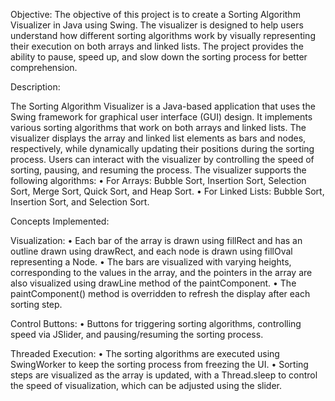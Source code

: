 Objective:
The objective of this project is to create a Sorting Algorithm Visualizer in Java using Swing. The visualizer is designed to help users understand how different sorting algorithms work by visually representing their execution on both arrays and linked lists. The project provides the ability to pause, speed up, and slow down the sorting process for better comprehension.
	
Description:

The Sorting Algorithm Visualizer is a Java-based application that uses the Swing framework for graphical user interface (GUI) design. It implements various sorting algorithms that work on both arrays and linked lists. The visualizer displays the array and linked list elements as bars and nodes, respectively, while dynamically updating their positions during the sorting process. Users can interact with the visualizer by controlling the speed of sorting, pausing, and resuming the process.
The visualizer supports the following algorithms:
•	For Arrays: Bubble Sort, Insertion Sort, Selection Sort, Merge Sort, Quick Sort, and Heap Sort.
•	For Linked Lists: Bubble Sort, Insertion Sort, and Selection Sort.


Concepts Implemented:

Visualization:
•	Each bar of the array is drawn using fillRect and has an outline drawn using drawRect, and each node is drawn using fillOval representing a Node.
•	The bars are visualized with varying heights, corresponding to the values in the array, and the pointers in the array are also visualized using drawLine method of the paintComponent.
•	The paintComponent() method is overridden to refresh the display after each sorting step.

Control Buttons:
•	Buttons for triggering sorting algorithms, controlling speed via JSlider, and pausing/resuming the sorting process.


Threaded Execution:
•	The sorting algorithms are executed using SwingWorker to keep the sorting process from freezing the UI.
•	Sorting steps are visualized as the array is updated, with a Thread.sleep to control the speed of visualization, which can be adjusted using the slider.
